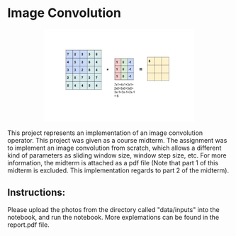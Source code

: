 # **Image Convolution** #

<p align="center">
  <img width=340 height=210 src="Convolution.gif">
</p>

This project represents an implementation of an image convolution operator. This project was given as a course midterm.
The assignment was to implement an image convolution from scratch, which allows a different kind of parameters as sliding window size, window step size, etc.
For more information, the midterm is attached as a pdf file (Note that part 1 of this midterm is excluded. This implementation regards to part 2 of the midterm).

## Instructions: ##
Please upload the photos from the directory called "data/inputs" into the notebook, and run the notebook.
More explemations can be found in the report.pdf file.
